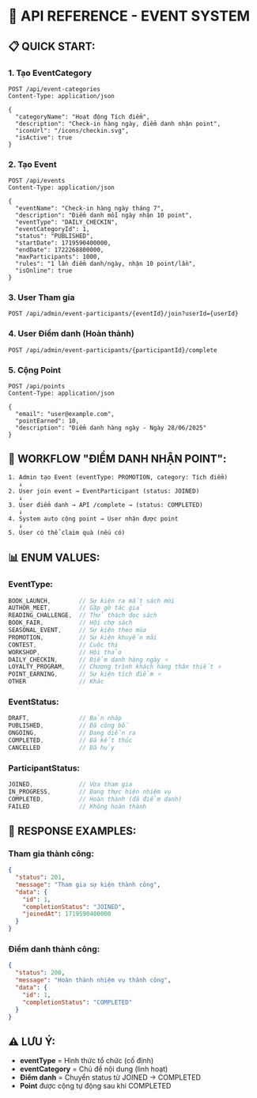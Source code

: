 # 🎯 API REFERENCE - EVENT SYSTEM

## 📋 **QUICK START:**

### **1. Tạo EventCategory**
```http
POST /api/event-categories
Content-Type: application/json

{
  "categoryName": "Hoạt động Tích điểm",
  "description": "Check-in hàng ngày, điểm danh nhận point",
  "iconUrl": "/icons/checkin.svg",
  "isActive": true
}
```

### **2. Tạo Event**
```http
POST /api/events
Content-Type: application/json

{
  "eventName": "Check-in hàng ngày tháng 7",
  "description": "Điểm danh mỗi ngày nhận 10 point",
  "eventType": "DAILY_CHECKIN",
  "eventCategoryId": 1,
  "status": "PUBLISHED",
  "startDate": 1719590400000,
  "endDate": 1722268800000,
  "maxParticipants": 1000,
  "rules": "1 lần điểm danh/ngày, nhận 10 point/lần",
  "isOnline": true
}
```

### **3. User Tham gia**
```http
POST /api/admin/event-participants/{eventId}/join?userId={userId}
```

### **4. User Điểm danh (Hoàn thành)**
```http
POST /api/admin/event-participants/{participantId}/complete
```

### **5. Cộng Point**
```http
POST /api/points
Content-Type: application/json

{
  "email": "user@example.com",
  "pointEarned": 10,
  "description": "Điểm danh hàng ngày - Ngày 28/06/2025"
}
```

## 🔄 **WORKFLOW "ĐIỂM DANH NHẬN POINT":**

```
1. Admin tạo Event (eventType: PROMOTION, category: Tích điểm)
   ↓
2. User join event → EventParticipant (status: JOINED)
   ↓  
3. User điểm danh → API /complete → (status: COMPLETED)
   ↓
4. System auto cộng point → User nhận được point
   ↓
5. User có thể claim quà (nếu có)
```

## 📊 **ENUM VALUES:**

### **EventType:**
```java
BOOK_LAUNCH,        // Sự kiện ra mắt sách mới
AUTHOR_MEET,        // Gặp gỡ tác giả
READING_CHALLENGE,  // Thử thách đọc sách
BOOK_FAIR,          // Hội chợ sách
SEASONAL_EVENT,     // Sự kiện theo mùa
PROMOTION,          // Sự kiện khuyến mãi
CONTEST,            // Cuộc thi
WORKSHOP,           // Hội thảo
DAILY_CHECKIN,      // Điểm danh hàng ngày ⭐
LOYALTY_PROGRAM,    // Chương trình khách hàng thân thiết ⭐
POINT_EARNING,      // Sự kiện tích điểm ⭐
OTHER               // Khác
```

### **EventStatus:**
```java
DRAFT,              // Bản nháp
PUBLISHED,          // Đã công bố
ONGOING,            // Đang diễn ra
COMPLETED,          // Đã kết thúc
CANCELLED           // Đã hủy
```

### **ParticipantStatus:**
```java
JOINED,             // Vừa tham gia
IN_PROGRESS,        // Đang thực hiện nhiệm vụ  
COMPLETED,          // Hoàn thành (đã điểm danh)
FAILED              // Không hoàn thành
```

## 🎯 **RESPONSE EXAMPLES:**

### **Tham gia thành công:**
```json
{
  "status": 201,
  "message": "Tham gia sự kiện thành công",
  "data": {
    "id": 1,
    "completionStatus": "JOINED",
    "joinedAt": 1719590400000
  }
}
```

### **Điểm danh thành công:**
```json
{
  "status": 200,
  "message": "Hoàn thành nhiệm vụ thành công", 
  "data": {
    "id": 1,
    "completionStatus": "COMPLETED"
  }
}
```

## ⚠️ **LƯU Ý:**

- **eventType** = Hình thức tổ chức (cố định)
- **eventCategory** = Chủ đề nội dung (linh hoạt)
- **Điểm danh** = Chuyển status từ JOINED → COMPLETED
- **Point** được cộng tự động sau khi COMPLETED
